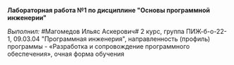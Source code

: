 **Лабораторная работа №1 по дисциплине "Основы программной инженерии"**


*Выполнил:*
#Магомедов Ильяс Аскерович#
2 курс, группа ПИЖ-б-о-22-1,
09.03.04 "Программная инженерия", направленность (профиль) программы - «Разработка и сопровождение программного обеспечения», очная форма обучения 
